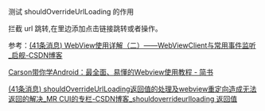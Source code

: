 测试 shouldOverrideUrlLoading 的作用

拦截 url 跳转,在里边添加点击链接跳转或者操作。


参考：[(41条消息) WebView使用详解（二）——WebViewClient与常用事件监听_启舰-CSDN博客](https://blog.csdn.net/harvic880925/article/details/51523983)

[Carson带你学Android：最全面、易懂的Webview使用教程 - 简书](https://www.jianshu.com/p/3c94ae673e2a)

[(41条消息) shouldOverrideUrlLoading返回值的处理及webview重定向造成无法返回的解决_MR CUI的专栏-CSDN博客_shouldoverrideurlloading 返回值](https://blog.csdn.net/cui130/article/details/85569426#shouldOverrideUrlLoading_3)

